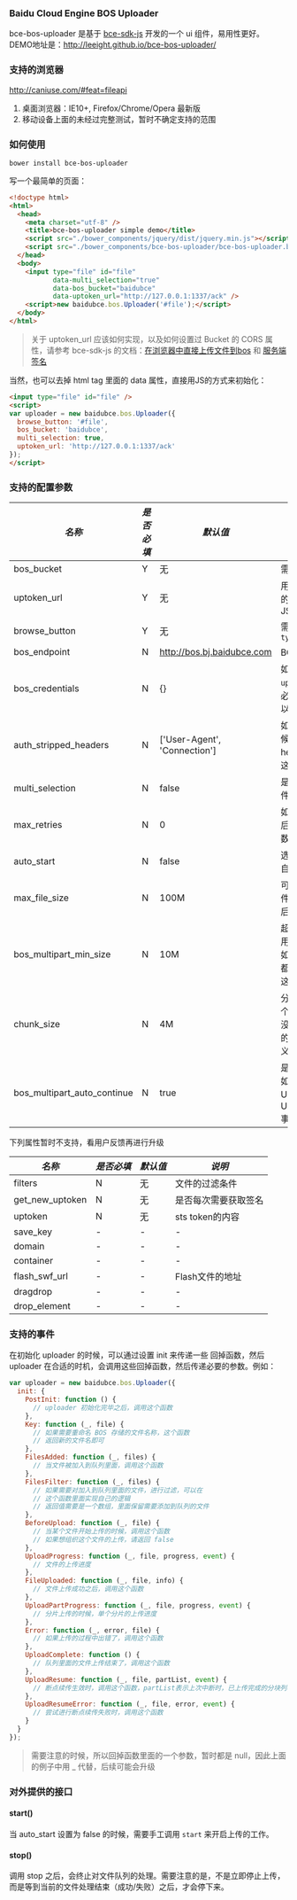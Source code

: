 ### Baidu Cloud Engine BOS Uploader

bce-bos-uploader 是基于 [bce-sdk-js](https://github.com/baidubce/bce-sdk-js) 开发的一个 ui 组件，易用性更好。
DEMO地址是：<http://leeight.github.io/bce-bos-uploader/>

### 支持的浏览器

<http://caniuse.com/#feat=fileapi>

1. 桌面浏览器：IE10+, Firefox/Chrome/Opera 最新版
2. 移动设备上面的未经过完整测试，暂时不确定支持的范围

### 如何使用

```
bower install bce-bos-uploader
```

写一个最简单的页面：

```html
<!doctype html>
<html>
  <head>
    <meta charset="utf-8" />
    <title>bce-bos-uploader simple demo</title>
    <script src="./bower_components/jquery/dist/jquery.min.js"></script>
    <script src="./bower_components/bce-bos-uploader/bce-bos-uploader.bundle.js"></script>
  </head>
  <body>
    <input type="file" id="file"
           data-multi_selection="true"
           data-bos_bucket="baidubce"
           data-uptoken_url="http://127.0.0.1:1337/ack" />
    <script>new baidubce.bos.Uploader('#file');</script>
  </body>
</html>
```

> 关于 uptoken_url 应该如何实现，以及如何设置过 Bucket 的 CORS 属性，请参考 bce-sdk-js 的文档：[在浏览器中直接上传文件到bos](http://baidubce.github.io/bce-sdk-js/docs/advanced-topics-basic-example-in-browser.html#content) 和 [服务端签名](http://baidubce.github.io/bce-sdk-js/docs/advanced-topics-server-signature.html#content)

当然，也可以去掉 html tag 里面的 data 属性，直接用JS的方式来初始化：

```html
<input type="file" id="file" />
<script>
var uploader = new baidubce.bos.Uploader({
  browse_button: '#file',
  bos_bucket: 'baidubce',
  multi_selection: true,
  uptoken_url: 'http://127.0.0.1:1337/ack'
});
</script>
```


### 支持的配置参数

|*名称*|*是否必填*|*默认值*|*说明*|
|-----|---------|-------|-----|
|bos_bucket|Y|无|需要上传到的Bucket|
|uptoken_url|Y|无|用来进行服务端签名的URL，需要支持JSONP|
|browse_button|Y|无|需要初始化的`<input type="file"/>`|
|bos_endpoint|N|http://bos.bj.baidubce.com|BOS服务器的地址|
|bos_credentials|N|{}|如果没有设置`uptoken_url`的话，必须有这个配置才可以工作|
|auth_stripped_headers|N|['User-Agent', 'Connection']|如果计算签名的时候，需要剔除一些headers，可以配置这个参数|
|multi_selection|N|false|是否可以选择多个文件|
|max_retries|N|0|如果上传文件失败之后，支持的重试次数。默认不重试|
|auto_start|N|false|选择文件之后，是否自动上传|
|max_file_size|N|100M|可以选择的最大文件，超过这个值之后，会被忽略掉|
|bos_multipart_min_size|N|10M|超过这个值之后，采用分片上传的策略。如果想让所有的文件都采用分片上传，把这个值设置为0即可|
|chunk_size|N|4M|分片上传的时候，每个分片的大小（如果没有切换到分片上传的策略，这个值没意义）|
|bos_multipart_auto_continue|N|true|是否开启断点续传，如果设置成false，则UploadResume和UploadResumeError事件不会生效|

下列属性暂时不支持，看用户反馈再进行升级

|*名称*|*是否必填*|*默认值*|*说明*|
|-----|---------|-------|-----|
|filters|N|无|文件的过滤条件|
|get_new_uptoken|N|无|是否每次需要获取签名|
|uptoken|N|无|sts token的内容|
|save_key|-|-|-|
|domain|-|-|-|
|container|-|-|-|
|flash_swf_url|-|-|Flash文件的地址|
|dragdrop|-|-|-|
|drop_element|-|-|-|

### 支持的事件

在初始化 uploader 的时候，可以通过设置 init 来传递一些 回掉函数，然后 uploader 在合适的时机，会调用这些回掉函数，然后传递必要的参数。例如：

```js
var uploader = new baidubce.bos.Uploader({
  init: {
    PostInit: function () {
      // uploader 初始化完毕之后，调用这个函数
    },
    Key: function (_, file) {
      // 如果需要重命名 BOS 存储的文件名称，这个函数
      // 返回新的文件名即可
    },
    FilesAdded: function (_, files) {
      // 当文件被加入到队列里面，调用这个函数
    },
    FilesFilter: function (_, files) {
      // 如果需要对加入到队列里面的文件，进行过滤，可以在
      // 这个函数里面实现自己的逻辑
      // 返回值需要是一个数组，里面保留需要添加到队列的文件
    },
    BeforeUpload: function (_, file) {
      // 当某个文件开始上传的时候，调用这个函数
      // 如果想组织这个文件的上传，请返回 false
    },
    UploadProgress: function (_, file, progress, event) {
      // 文件的上传进度
    },
    FileUploaded: function (_, file, info) {
      // 文件上传成功之后，调用这个函数
    },
    UploadPartProgress: function (_, file, progress, event) {
      // 分片上传的时候，单个分片的上传进度
    },
    Error: function (_, error, file) {
      // 如果上传的过程中出错了，调用这个函数
    },
    UploadComplete: function () {
      // 队列里面的文件上传结束了，调用这个函数
    },
    UploadResume: function (_, file, partList, event) {
      // 断点续传生效时，调用这个函数，partList表示上次中断时，已上传完成的分块列表
    },
    UploadResumeError: function (_, file, error, event) {
      // 尝试进行断点续传失败时，调用这个函数
    }
  }
});
```

> 需要注意的时候，所以回掉函数里面的一个参数，暂时都是 null，因此上面的例子中用 _ 代替，后续可能会升级


### 对外提供的接口


#### start()

当 auto_start 设置为 false 的时候，需要手工调用 `start` 来开启上传的工作。

#### stop()

调用 stop 之后，会终止对文件队列的处理。需要注意的是，不是立即停止上传，而是等到当前的文件处理结束（成功/失败）之后，才会停下来。
